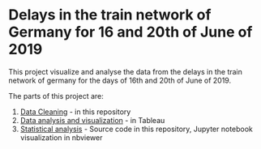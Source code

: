 # Delays in the train network of Germany for 16 and 20th of June of 2019

This project visualize and analyse the data from the delays in the train network of germany for the days of 16th and 20th of June of 2019.

The parts of this project are:

1. [Data Cleaning](https://nbviewer.org/github/krugergui/db_train_dealys/blob/main/data_cleaning.ipynb) - in this repository
2. [Data analysis and visualization](https://public.tableau.com/app/profile/kruger6858/viz/DelaysDBahn2019_06/Summaryandmap) - in Tableau
3. [Statistical analysis](https://nbviewer.org/github/krugergui/db_train_dealys/blob/main/data_analysis.ipynb) - Source code in this repository, Jupyter notebook visualization in nbviewer
